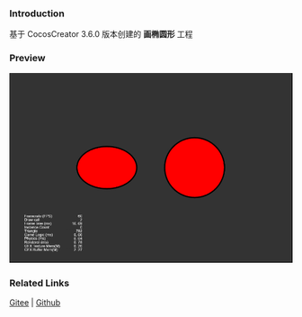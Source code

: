 ### Introduction

基于 CocosCreator 3.6.0 版本创建的 **画椭圆形** 工程

### Preview
![image](../../../image/202203/2022030404.png)

### Related Links
[Gitee](https://gitee.com/mirrors_cocos-creator/test-cases-3d/tree/v3.0/assets/cases/ui/14.graphics) | [Github](https://github.com/cocos-creator/test-cases-3d/tree/v3.0/assets/cases/ui/14.graphics)